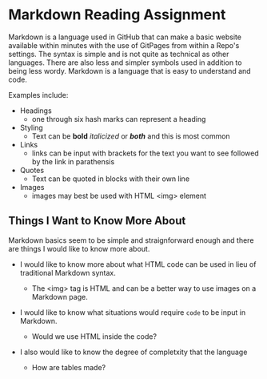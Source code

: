 # Markdown Reading Assignment

Markdown is a language used in GitHub that can make a basic website available within minutes with the use of GitPages from within a Repo's settings.  The syntax is simple and is not quite as technical as other languages.  There are also less and simpler symbols used in addition to being less wordy. Markdown is a language that is easy to understand and code.  

Examples include: 

* Headings
    * one through six hash marks can represent a heading
* Styling
    * Text can be **bold** *italicized* or ***both*** and this is most common
* Links
    * links can be input with brackets for the text you want to see followed by the link in parathensis
* Quotes
    * Text can be quoted in blocks with their own line
* Images
    * images may best be used with HTML \<img> element


## Things I Want to Know More About

Markdown basics seem to be simple and straignforward enough and there are things I would like to know more about.  

* I would like to know more about what HTML code can be used in lieu of traditional Markdown syntax. 
    - The \<img> tag is HTML and can be a better way to use images on a Markdown page.   

* I would like to know what situations would require `code` to be input in Markdown. 
    - Would we use HTML inside the code? 

* I also would like to know the degree of completxity that the language  
    - How are tables made?  


